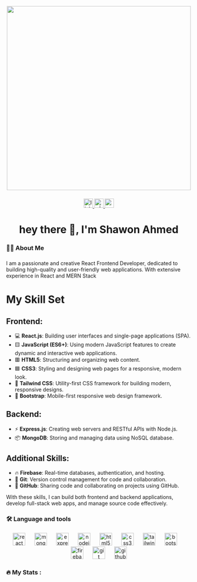 
<div align="center">
  <img width='500px' src="https://i.ibb.co.com/QNXgjD0/Your-paragraph-text.png"  />
</div>

###

<div align="center">
  <a href="https://www.linkedin.com/in/shawon-ahmed-4b091b1a4/" target="_blank">
    <img src="https://img.shields.io/static/v1?message=LinkedIn&logo=linkedin&label=&color=0077B5&logoColor=white&labelColor=&style=for-the-badge" height="25" alt="linkedin logo"  />
  </a>
  <a href="https://wa.me/8801912843658" target="_blank">
    <img src="https://img.shields.io/static/v1?message=Whatsapp&logo=whatsapp&label=&color=25D366&logoColor=white&labelColor=&style=for-the-badge" height="25" alt="whatsapp logo"  />
  </a>
  <a href="mailto:shawonahmed55660@gmail.com" target="_blank">
    <img src="https://img.shields.io/static/v1?message=Gmail&logo=gmail&label=&color=D14836&logoColor=white&labelColor=&style=for-the-badge" height="25" alt="gmail logo"  />
  </a>
</div>

###

<h1 align="center">hey there 👋, I'm Shawon Ahmed</h1>

###

<h3 align="left">👩‍💻  About Me</h3>

###

<p align="left">I am a passionate and creative React Frontend Developer, dedicated to building high-quality and user-friendly web applications. With extensive experience in React and MERN Stack</p>

###
# My Skill Set

## Frontend:
- 💻 **React.js**: Building user interfaces and single-page applications (SPA).
- 🟨 **JavaScript (ES6+)**: Using modern JavaScript features to create dynamic and interactive web applications.
- 🟥 **HTML5**: Structuring and organizing web content.
- 🟦 **CSS3**: Styling and designing web pages for a responsive, modern look.
- 🎨 **Tailwind CSS**: Utility-first CSS framework for building modern, responsive designs.
- 📱 **Bootstrap**: Mobile-first responsive web design framework.

## Backend:
- ⚡ **Express.js**: Creating web servers and RESTful APIs with Node.js.
- 📦 **MongoDB**: Storing and managing data using NoSQL database.

## Additional Skills:
- 🔥 **Firebase**: Real-time databases, authentication, and hosting.
- 🔧 **Git**: Version control management for code and collaboration.
- 🐙 **GitHub**: Sharing code and collaborating on projects using GitHub.

With these skills, I can build both frontend and backend applications, develop full-stack web apps, and manage source code effectively.

<h3 align="left">🛠 Language and tools</h3>

###

<div align="center">
  <img src="https://cdn.jsdelivr.net/gh/devicons/devicon/icons/react/react-original.svg" height="34" alt="react logo"  />
  <img width="17" />
  <img src="https://cdn.jsdelivr.net/gh/devicons/devicon/icons/mongodb/mongodb-original.svg" height="34" alt="mongodb logo"  />
  <img width="17" />
  <img src="https://cdn.jsdelivr.net/gh/devicons/devicon/icons/express/express-original.svg" height="34" alt="express logo"  />
  <img width="17" />
  <img src="https://cdn.jsdelivr.net/gh/devicons/devicon/icons/nodejs/nodejs-original.svg" height="34" alt="nodejs logo"  />
  <img width="17" />
  <img src="https://cdn.jsdelivr.net/gh/devicons/devicon/icons/html5/html5-original.svg" height="34" alt="html5 logo"  />
  <img width="17" />
  <img src="https://cdn.jsdelivr.net/gh/devicons/devicon/icons/css3/css3-original.svg" height="34" alt="css3 logo"  />
  <img width="17" />
  <img src="https://cdn.jsdelivr.net/gh/devicons/devicon/icons/tailwindcss/tailwindcss-original-wordmark.svg" height="34" alt="tailwindcss logo"  />
  <img width="17" />
  <img src="https://cdn.jsdelivr.net/gh/devicons/devicon/icons/bootstrap/bootstrap-original.svg" height="34" alt="bootstrap logo"  />
  <img width="17" />
  <img src="https://cdn.jsdelivr.net/gh/devicons/devicon/icons/firebase/firebase-plain.svg" height="34" alt="firebase logo"  />
  <img width="17" />
  <img src="https://cdn.jsdelivr.net/gh/devicons/devicon/icons/git/git-original.svg" height="34" alt="git logo"  />
  <img width="17" />
  <img src="https://cdn.jsdelivr.net/gh/devicons/devicon/icons/github/github-original.svg" height="34" alt="github logo"  />
</div>

###

<h3 align="left">🔥   My Stats :</h3>

###

